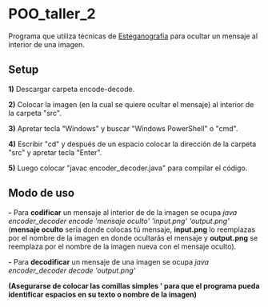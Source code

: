 # POO_taller_2
Programa que utiliza técnicas de [Esteganografía](https://es.wikipedia.org/wiki/Esteganograf%C3%ADa) para ocultar un mensaje al interior de una imagen. 
## Setup
**1)** Descargar carpeta encode-decode.

**2)** Colocar la imagen (en la cual se quiere ocultar el mensaje) al interior de la carpeta "src".

**3)** Apretar tecla "Windows" y buscar "Windows PowerShell" o "cmd".

**4)** Escribir "cd" y después de un espacio colocar la dirección de la carpeta "src" y apretar tecla "Enter".

**5)** Luego colocar "javac encoder_decoder.java" para compilar el código.

## Modo de uso
**-** Para **codificar** un mensaje al interior de de la imagen se ocupa *java encoder_decoder encode 'mensaje oculto' 'input.png' 'output.png'* (**mensaje oculto** sería donde colocas tú mensaje, **input.png** lo reemplazas por el nombre de la imagen en donde ocultarás el mensaje y **output.png** se reemplaza por el nombre de la imagen nueva con el mensaje oculto).

**-** Para **decodificar** un mensaje de una imagen se ocupa *java encoder_decoder decode 'output.png'*

**(Asegurarse de colocar las comillas simples ' para que el programa pueda identificar espacios en su texto o nombre de la imagen)**
